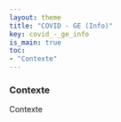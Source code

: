 ```yaml
---
layout: theme
title: "COVID - GE (Info)"
key: covid_-_ge_info
is_main: true
toc:
- "Contexte"
---
```


### Contexte
Contexte
